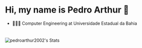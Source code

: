 # Hi, my name is Pedro Arthur 👋
 - 👩🏻‍💻 Computer Engineering at Universidade Estadual da Bahia
#

![pedroarthur2002's Stats](https://github-readme-stats.vercel.app/api?username=pedroarthur2002&theme=prussian&show_icons=true&hide_border=false&count_private=true)

